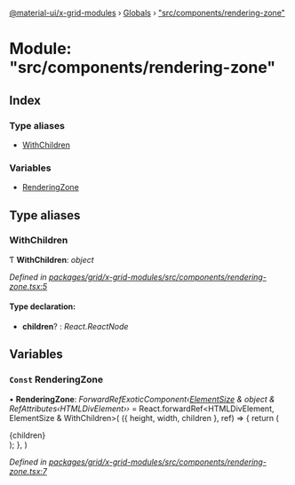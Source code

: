 [@material-ui/x-grid-modules](../README.md) › [Globals](../globals.md) › ["src/components/rendering-zone"](_src_components_rendering_zone_.md)

# Module: "src/components/rendering-zone"

## Index

### Type aliases

- [WithChildren](_src_components_rendering_zone_.md#withchildren)

### Variables

- [RenderingZone](_src_components_rendering_zone_.md#const-renderingzone)

## Type aliases

### WithChildren

Ƭ **WithChildren**: _object_

_Defined in [packages/grid/x-grid-modules/src/components/rendering-zone.tsx:5](https://github.com/mui-org/material-ui-x/blob/a679779/packages/grid/x-grid-modules/src/components/rendering-zone.tsx#L5)_

#### Type declaration:

- **children**? : _React.ReactNode_

## Variables

### `Const` RenderingZone

• **RenderingZone**: _ForwardRefExoticComponent‹[ElementSize](../interfaces/_src_models_elementsize_.elementsize.md) & object & RefAttributes‹HTMLDivElement››_ = React.forwardRef<HTMLDivElement, ElementSize & WithChildren>(
({ height, width, children }, ref) => {
return (
<div
ref={ref}
className={'rendering-zone'}
style={{
          maxHeight: height,
          width: width,
        }} >
{children}
</div>
);
},
)

_Defined in [packages/grid/x-grid-modules/src/components/rendering-zone.tsx:7](https://github.com/mui-org/material-ui-x/blob/a679779/packages/grid/x-grid-modules/src/components/rendering-zone.tsx#L7)_
